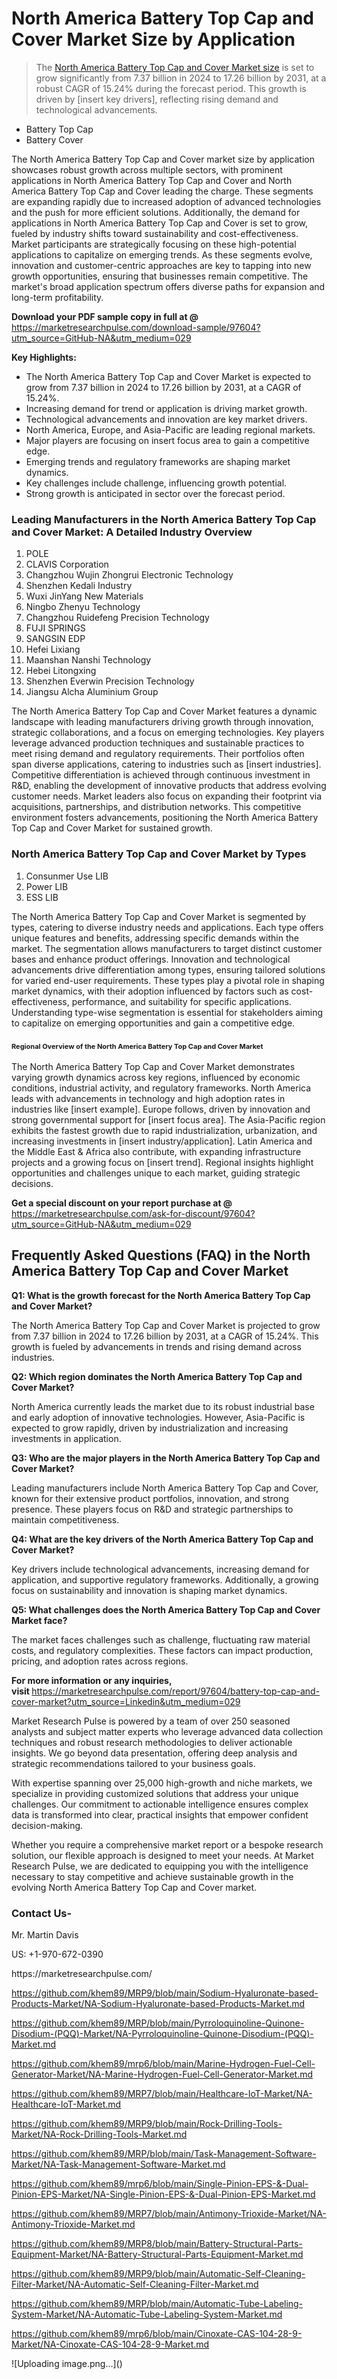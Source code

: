 <h1>North America Battery Top Cap and Cover Market&nbsp;Size by Application</h1><blockquote><p>The <a href="https://marketresearchpulse.com/download-sample/97604?utm_source=GitHub-NA&amp;utm_medium=029">North America Battery Top Cap and Cover Market size</a> is set to grow significantly from 7.37 billion in 2024 to 17.26 billion by 2031, at a robust CAGR of 15.24% during the forecast period. This growth is driven by [insert key drivers], reflecting rising demand and technological advancements.</p></blockquote><ul><li>Battery Top Cap<li> Battery Cover</li></ul><p>The North America Battery Top Cap and Cover market size by application showcases robust growth across multiple sectors, with prominent applications in North America Battery Top Cap and Cover and North America Battery Top Cap and Cover leading the charge. These segments are expanding rapidly due to increased adoption of advanced technologies and the push for more efficient solutions. Additionally, the demand for applications in North America Battery Top Cap and Cover is set to grow, fueled by industry shifts toward sustainability and cost-effectiveness. Market participants are strategically focusing on these high-potential applications to capitalize on emerging trends. As these segments evolve, innovation and customer-centric approaches are key to tapping into new growth opportunities, ensuring that businesses remain competitive. The market's broad application spectrum offers diverse paths for expansion and long-term profitability.</p><p><strong>Download your PDF sample copy in full at @ </strong><a href="https://marketresearchpulse.com/download-sample/97604?utm_source=GitHub-NA&amp;utm_medium=029">https://marketresearchpulse.com/download-sample/97604?utm_source=GitHub-NA&amp;utm_medium=029</a></p><p><strong>Key Highlights: </strong></p><ul><li>The North America Battery Top Cap and Cover Market is expected to grow from 7.37 billion in 2024 to 17.26 billion by 2031, at a CAGR of 15.24%.</li><li>Increasing demand for trend or application is driving market growth.</li><li>Technological advancements and innovation are key market drivers.</li><li>North America, Europe, and Asia-Pacific are leading regional markets.</li><li>Major players are focusing on insert focus area to gain a competitive edge.</li><li>Emerging trends and regulatory frameworks are shaping market dynamics.</li><li>Key challenges include challenge, influencing growth potential.</li><li>Strong growth is anticipated in sector over the forecast period.</li></ul><h3>Leading Manufacturers in the North America Battery Top Cap and Cover Market: A Detailed Industry Overview</h3><ol><li>POLE</li><li>CLAVIS Corporation</li><li>Changzhou Wujin Zhongrui Electronic Technology</li><li>Shenzhen Kedali Industry</li><li>Wuxi JinYang New Materials</li><li>Ningbo Zhenyu Technology</li><li>Changzhou Ruidefeng Precision Technology</li><li>FUJI SPRINGS</li><li>SANGSIN EDP</li><li>Hefei Lixiang</li><li>Maanshan Nanshi Technology</li><li>Hebei Litongxing</li><li>Shenzhen Everwin Precision Technology</li><li>Jiangsu Alcha Aluminium Group</li></ol><div class="flex max-w-full flex-col flex-grow"><div class="min-h-8 text-message flex w-full flex-col items-end gap-2 whitespace-normal break-words [.text-message+&amp;]:mt-5" dir="auto" data-message-author-role="assistant" data-message-id="fd8432e4-4910-450d-b182-61b7bfb0a01f" data-message-model-slug="gpt-4o"><div class="flex w-full flex-col gap-1 empty:hidden first:pt-[3px]"><div class="markdown prose w-full break-words dark:prose-invert light"><p>The North America Battery Top Cap and Cover Market features a dynamic landscape with leading manufacturers driving growth through innovation, strategic collaborations, and a focus on emerging technologies. Key players leverage advanced production techniques and sustainable practices to meet rising demand and regulatory requirements. Their portfolios often span diverse applications, catering to industries such as [insert industries]. Competitive differentiation is achieved through continuous investment in R&amp;D, enabling the development of innovative products that address evolving customer needs. Market leaders also focus on expanding their footprint via acquisitions, partnerships, and distribution networks. This competitive environment fosters advancements, positioning the North America Battery Top Cap and Cover Market for sustained growth.</p></div></div></div></div><h3>North America Battery Top Cap and Cover Market by Types</h3><ol><li>Consunmer Use LIB<li> Power LIB<li> ESS LIB</li></ol><div class="flex max-w-full flex-col flex-grow"><div class="min-h-8 text-message flex w-full flex-col items-end gap-2 whitespace-normal break-words [.text-message+&amp;]:mt-5" dir="auto" data-message-author-role="assistant" data-message-id="084470be-0bb7-4664-bddf-5156b4f41249" data-message-model-slug="gpt-4o-mini"><div class="flex w-full flex-col gap-1 empty:hidden first:pt-[3px]"><div class="markdown prose w-full break-words dark:prose-invert light"><p>The North America Battery Top Cap and Cover Market is segmented by types, catering to diverse industry needs and applications. Each type offers unique features and benefits, addressing specific demands within the market. The segmentation allows manufacturers to target distinct customer bases and enhance product offerings. Innovation and technological advancements drive differentiation among types, ensuring tailored solutions for varied end-user requirements. These types play a pivotal role in shaping market dynamics, with their adoption influenced by factors such as cost-effectiveness, performance, and suitability for specific applications. Understanding type-wise segmentation is essential for stakeholders aiming to capitalize on emerging opportunities and gain a competitive edge.</p></div></div></div></div><h3><span style="font-size: 11px;">Regional Overview of the North America Battery Top Cap and Cover Market</span></h3><div class="flex max-w-full flex-col flex-grow"><div class="min-h-8 text-message flex w-full flex-col items-end gap-2 whitespace-normal break-words [.text-message+&amp;]:mt-5" dir="auto" data-message-author-role="assistant" data-message-id="e9038762-ce64-4e30-91c9-9bd413514231" data-message-model-slug="gpt-4o-mini"><div class="flex w-full flex-col gap-1 empty:hidden first:pt-[3px]"><div class="markdown prose w-full break-words dark:prose-invert light"><p>The North America Battery Top Cap and Cover Market demonstrates varying growth dynamics across key regions, influenced by economic conditions, industrial activity, and regulatory frameworks. North America leads with advancements in technology and high adoption rates in industries like [insert example]. Europe follows, driven by innovation and strong governmental support for [insert focus area]. The Asia-Pacific region exhibits the fastest growth due to rapid industrialization, urbanization, and increasing investments in [insert industry/application]. Latin America and the Middle East &amp; Africa also contribute, with expanding infrastructure projects and a growing focus on [insert trend]. Regional insights highlight opportunities and challenges unique to each market, guiding strategic decisions.</p></div></div></div></div><p><strong>Get a special discount on your report purchase at @ </strong><a href="https://marketresearchpulse.com/ask-for-discount/97604?utm_source=GitHub-NA&amp;utm_medium=029">https://marketresearchpulse.com/ask-for-discount/97604?utm_source=GitHub-NA&amp;utm_medium=029</a></p><h2>Frequently Asked Questions (FAQ) in the North America Battery Top Cap and Cover Market</h2><p><strong>Q1: What is the growth forecast for the North America Battery Top Cap and Cover Market?</strong></p><p>The North America Battery Top Cap and Cover Market is projected to grow from 7.37 billion in 2024 to 17.26 billion by 2031, at a CAGR of 15.24%. This growth is fueled by advancements in trends and rising demand across industries.</p><p><strong>Q2: Which region dominates the North America Battery Top Cap and Cover Market?</strong></p><p>North America currently leads the market due to its robust industrial base and early adoption of innovative technologies. However, Asia-Pacific is expected to grow rapidly, driven by industrialization and increasing investments in application.</p><p><strong>Q3: Who are the major players in the North America Battery Top Cap and Cover Market?</strong></p><p>Leading manufacturers include North America Battery Top Cap and Cover, known for their extensive product portfolios, innovation, and strong presence. These players focus on R&amp;D and strategic partnerships to maintain competitiveness.</p><p><strong>Q4: What are the key drivers of the North America Battery Top Cap and Cover Market?</strong></p><p>Key drivers include technological advancements, increasing demand for application, and supportive regulatory frameworks. Additionally, a growing focus on sustainability and innovation is shaping market dynamics.</p><p><strong>Q5: What challenges does the North America Battery Top Cap and Cover Market face?</strong></p><p>The market faces challenges such as challenge, fluctuating raw material costs, and regulatory complexities. These factors can impact production, pricing, and adoption rates across regions.</p><p><strong>For more information or any inquiries, visit&nbsp;</strong><a href="https://marketresearchpulse.com/report/97604/battery-top-cap-and-cover-market?utm_source=Linkedin&utm_medium=029">https://marketresearchpulse.com/report/97604/battery-top-cap-and-cover-market?utm_source=Linkedin&utm_medium=029</a></p><p>Market Research Pulse is powered by a team of over 250 seasoned analysts and subject matter experts who leverage advanced data collection techniques and robust research methodologies to deliver actionable insights. We go beyond data presentation, offering deep analysis and strategic recommendations tailored to your business goals.</p><p>With expertise spanning over 25,000 high-growth and niche markets, we specialize in providing customized solutions that address your unique challenges. Our commitment to actionable intelligence ensures complex data is transformed into clear, practical insights that empower confident decision-making.</p><p>Whether you require a comprehensive market report or a bespoke research solution, our flexible approach is designed to meet your needs. At Market Research Pulse, we are dedicated to equipping you with the intelligence necessary to stay competitive and achieve sustainable growth in the evolving North America Battery Top Cap and Cover market.</p><h3><strong>Contact Us-</strong></h3><p>Mr. Martin Davis</p><p>US: +1-970-672-0390</p><p>https://marketresearchpulse.com/</p><p><a href="https://github.com/khem89/MRP9/blob/main/Sodium-Hyaluronate-based-Products-Market/NA-Sodium-Hyaluronate-based-Products-Market.md">https://github.com/khem89/MRP9/blob/main/Sodium-Hyaluronate-based-Products-Market/NA-Sodium-Hyaluronate-based-Products-Market.md</a></p><p><a href="https://github.com/khem89/MRP/blob/main/Pyrroloquinoline-Quinone-Disodium-(PQQ)-Market/NA-Pyrroloquinoline-Quinone-Disodium-(PQQ)-Market.md">https://github.com/khem89/MRP/blob/main/Pyrroloquinoline-Quinone-Disodium-(PQQ)-Market/NA-Pyrroloquinoline-Quinone-Disodium-(PQQ)-Market.md</a></p><p><a href="https://github.com/khem89/mrp6/blob/main/Marine-Hydrogen-Fuel-Cell-Generator-Market/NA-Marine-Hydrogen-Fuel-Cell-Generator-Market.md">https://github.com/khem89/mrp6/blob/main/Marine-Hydrogen-Fuel-Cell-Generator-Market/NA-Marine-Hydrogen-Fuel-Cell-Generator-Market.md</a></p><p><a href="https://github.com/khem89/MRP7/blob/main/Healthcare-IoT-Market/NA-Healthcare-IoT-Market.md">https://github.com/khem89/MRP7/blob/main/Healthcare-IoT-Market/NA-Healthcare-IoT-Market.md</a></p><p><a href="https://github.com/khem89/MRP9/blob/main/Rock-Drilling-Tools-Market/NA-Rock-Drilling-Tools-Market.md">https://github.com/khem89/MRP9/blob/main/Rock-Drilling-Tools-Market/NA-Rock-Drilling-Tools-Market.md</a></p><p><a href="https://github.com/khem89/MRP/blob/main/Task-Management-Software-Market/NA-Task-Management-Software-Market.md">https://github.com/khem89/MRP/blob/main/Task-Management-Software-Market/NA-Task-Management-Software-Market.md</a></p><p><a href="https://github.com/khem89/mrp6/blob/main/Single-Pinion-EPS-&-Dual-Pinion-EPS-Market/NA-Single-Pinion-EPS-&-Dual-Pinion-EPS-Market.md">https://github.com/khem89/mrp6/blob/main/Single-Pinion-EPS-&-Dual-Pinion-EPS-Market/NA-Single-Pinion-EPS-&-Dual-Pinion-EPS-Market.md</a></p><p><a href="https://github.com/khem89/MRP7/blob/main/Antimony-Trioxide-Market/NA-Antimony-Trioxide-Market.md">https://github.com/khem89/MRP7/blob/main/Antimony-Trioxide-Market/NA-Antimony-Trioxide-Market.md</a></p><p><a href="https://github.com/khem89/MRP8/blob/main/Battery-Structural-Parts-Equipment-Market/NA-Battery-Structural-Parts-Equipment-Market.md">https://github.com/khem89/MRP8/blob/main/Battery-Structural-Parts-Equipment-Market/NA-Battery-Structural-Parts-Equipment-Market.md</a></p><p><a href="https://github.com/khem89/MRP9/blob/main/Automatic-Self-Cleaning-Filter-Market/NA-Automatic-Self-Cleaning-Filter-Market.md">https://github.com/khem89/MRP9/blob/main/Automatic-Self-Cleaning-Filter-Market/NA-Automatic-Self-Cleaning-Filter-Market.md</a></p><p><a href="https://github.com/khem89/MRP/blob/main/Automatic-Tube-Labeling-System-Market/NA-Automatic-Tube-Labeling-System-Market.md">https://github.com/khem89/MRP/blob/main/Automatic-Tube-Labeling-System-Market/NA-Automatic-Tube-Labeling-System-Market.md</a></p><p><a href="https://github.com/khem89/mrp6/blob/main/Cinoxate-CAS-104-28-9-Market/NA-Cinoxate-CAS-104-28-9-Market.md">https://github.com/khem89/mrp6/blob/main/Cinoxate-CAS-104-28-9-Market/NA-Cinoxate-CAS-104-28-9-Market.md</a></p>
![Uploading image.png…]()
